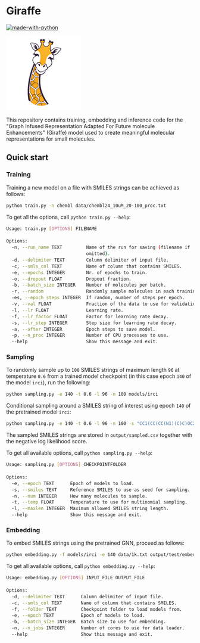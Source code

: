 # Giraffe

[![made-with-python](https://img.shields.io/badge/Made%20with-Python-1f425f.svg)](https://www.python.org/)

<img src="data/logo.png" alt="giraffe" width="200"/>

This repository contains training, embedding and inference code for the "Graph Infused Representation Adapted For Future molecule Enhancements" (Giraffe) model used to create meaningful molecular representations for small molecules.

## Quick start
### Training
Training a new model on a file with SMILES strings can be achieved as follows:
```bash
python train.py -n chembl data/chembl24_10uM_20-100_proc.txt
```
To get all the options, call `python train.py --help`:
```bash
Usage: train.py [OPTIONS] FILENAME

Options:
  -n, --run_name TEXT         Name of the run for saving (filename if
                              omitted).
  -d, --delimiter TEXT        Column delimiter of input file.
  -c, --smls_col TEXT         Name of column that contains SMILES.
  -e, --epochs INTEGER        Nr. of epochs to train.
  -o, --dropout FLOAT         Dropout fraction.
  -b, --batch_size INTEGER    Number of molecules per batch.
  -r, --random                Randomly sample molecules in each training step.
  -es, --epoch_steps INTEGER  If random, number of steps per epoch.
  -v, --val FLOAT             Fraction of the data to use for validation.
  -l, --lr FLOAT              Learning rate.
  -f, --lr_factor FLOAT       Factor for learning rate decay.
  -s, --lr_step INTEGER       Step size for learning rate decay.
  -a, --after INTEGER         Epoch steps to save model.
  -p, --n_proc INTEGER        Number of CPU processes to use.
  --help                      Show this message and exit.
```

### Sampling
To randomly sample up to `100` SMILES strings of maximum length `96` at temperature `0.6` from a trained model checkpoint (in this case epoch `140` of the model `irci`), run the following:
```bash
python sampling.py -e 140 -t 0.6 -l 96 -n 100 models/irci
```

Conditional sampling around a SMILES string of interest using epoch `140` of the pretrained model `irci`:
```bash
python sampling.py -e 140 -t 0.6 -l 96 -n 100 -s "CC1(CC(CC(N1)(C)C)OC2=NN=C(C=C2)C3=C(C=C(C=C3)C4=CNN=C4)O)C" models/irci
```
The sampled SMILES strings are stored in `output/sampled.csv` together with the negative log likelihood score.

To get all available options, call `python sampling.py --help`:
```bash
Usage: sampling.py [OPTIONS] CHECKPOINTFOLDER

Options:
  -e, --epoch TEXT      Epoch of models to load.
  -s, --smiles TEXT     Reference SMILES to use as seed for sampling.
  -n, --num INTEGER     How many molecules to sample.
  -t, --temp FLOAT      Temperature to use for multinomial sampling.
  -l, --maxlen INTEGER  Maximum allowed SMILES string length.
  --help                Show this message and exit.
```

### Embedding
To embed SMILES strings using the pretrained GNN, proceed as follows:
```bash
python embedding.py -f models/irci -e 140 data/1k.txt output/test/embeddings.csv
```
To get all available options, call `python embedding.py --help`:
```bash
Usage: embedding.py [OPTIONS] INPUT_FILE OUTPUT_FILE

Options:
  -d, --delimiter TEXT      Column delimiter of input file.
  -c, --smls_col TEXT       Name of column that contains SMILES.
  -f, --folder TEXT         Checkpoint folder to load models from.
  -e, --epoch TEXT          Epoch of models to load.
  -b, --batch_size INTEGER  Batch size to use for embedding.
  -n, --n_jobs INTEGER      Number of cores to use for data loader.
  --help                    Show this message and exit.
```

